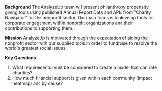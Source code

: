 **Background**
The AnalyzeUp team will present philanthropy propensity giving tools using published Annual Report Data and APIs from "Charity Navigator" for the nonprofit sector.  Our main focus is to develop tools for corporate engagement within nonprofit organizations and their contributions to supporting them.

**Mission**
AnalyzeUp is motivated through the expectation of aiding the nonprofit sector with our supplied tools in order to fundraise to resolve the world's greatest social issues.

**Key Questions**
1) What requirements must be considered to create a model that can rate charities?
2) How much financial support is given within each community (impact heatmap) and by cause?
